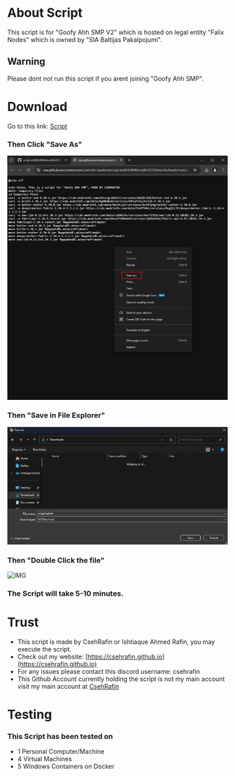 # About Script
This script is for "Goofy Ahh SMP V2" which is hosted on legal entity "Falix Nodes" which is owned by "SIA Baltijas Pakalpojumi".
## Warning
Please dont not run this script if you arent joining "Goofy Ahh SMP".
# Download
Go to this link: [Script](https://raw.githubusercontent.com/csehrafin-backend/script-ehjKhIUBM6mcyBEvfG2GMw/refs/heads/main/script.bat)
### Then Click "Save As"
![IMG](/img/saveasbrowser.png)
### Then "Save in File Explorer"
![IMG](/img/saveas.png)
### Then "Double Click the file"
![IMG](/img)
### The Script will take 5-10 minutes.
# Trust
* This script is made by CsehRafin or Ishtiaque Ahmed Rafin, you may execute the script.
* Check out my website: [https://csehrafin.github.io](https://csehrafin.github.io)
* For any issues please contact this discord username: csehrafin
* This Github Account currently holding the script is not my main account visit my main account at [CsehRafin](https://github.com/CsehRafin)
# Testing
### This Script has been tested on
* 1 Personal Computer/Machine
* 4 Virtual Machines
* 5 Windows Containers on Docker
